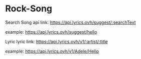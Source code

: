 # Rock-Song
Search Song
api link: https://api.lyrics.ovh/suggest/:searchText

example: https://api.lyrics.ovh/suggest/hello

Lyric
lyric link: https://api.lyrics.ovh/v1/:artist/:title

example: https://api.lyrics.ovh/v1/Adele/Hello